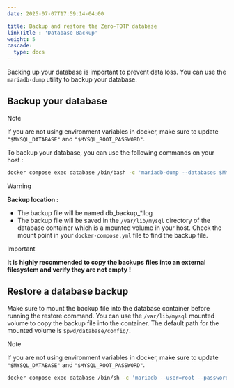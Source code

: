 ```yaml
---
date: 2025-07-07T17:59:14-04:00

title: Backup and restore the Zero-TOTP database
linkTitle : 'Database Backup'
weight: 5
cascade:
  type: docs
---
```



Backing up your database is important to prevent data loss. You can use the `mariadb-dump` utility to backup your database.

## Backup your database

> [!note] 
> If you are not using environment variables in docker, make sure to update `"$MYSQL_DATABASE"` and `"$MYSQL_ROOT_PASSWORD"`.

To backup your database, you can use the following commands on your host :

```bash {filename="Database backup command"}
docker compose exec database /bin/bash -c 'mariadb-dump --databases $MYSQL_DATABASE --user=root    --password=$MYSQL_ROOT_PASSWORD  > /var/lib/mysql/db_backup_$(date +%Y%m%d_%H%M%S).sql'
```

> [!warning] 
> **Backup location :** 
> 
>  - The backup file will be named db_backup_\*.log 
>  - The backup file will be saved in the `/var/lib/mysql` directory of the database container which is a mounted volume in your host. Check the mount point in your `docker-compose.yml` file to find the backup file. 

> [!important] 
> **It is highly recommended to copy the backups files into an external filesystem and verify they are not empty !**


## Restore a database backup 

Make sure to mount the backup file into the database container before running the restore command. You can use the `/var/lib/mysql` mounted volume to copy the backup file into the container. The default path for the mounted volume is `$pwd/database/config/`.

> [!note]
> If you are not using environment variables in docker, make sure to update `"$MYSQL_DATABASE"` and `"$MYSQL_ROOT_PASSWORD"`.

```bash {filename="Restore backup"}
docker compose exec database /bin/sh -c 'mariadb --user=root --password=$MYSQL_ROOT_PASSWORD < $PATH_TO_SQL_FILE_IN_DOCKER_CONTAINER.sql'
```
